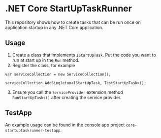 # .NET Core StartUpTaskRunner
This repository shows how to create tasks that can be run once on application startup in any .NET Core application.

## Usage
1. Create a class that implements `IStartUpTask`. Put the code you want to run at start up in the `Run` method.
2. Register the class, for example
```
var serviceCollection = new ServiceCollection();

serviceCollection.AddSingleton<IStartUpTask, TestStartUpTask>();
```
3. Ensure you call the `ServiceProvider` extension method `RunStartUpTasks()` after creating the service provider.

## TestApp
An example usage can be found in the console app project `core-startuptaskrunner-testapp`.